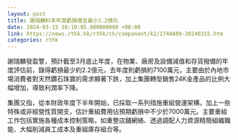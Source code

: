 ```yaml
---
layout: post
title: 謝瑞麟料本年度虧損增至最少2.2億元
date: 2024-03-15 18:10:05.000000000 +08:00
link: https://news.rthk.hk/rthk/ch/component/k2/1744809-20240315.htm
categories: rthk
---
```


謝瑞麟發盈警，預計截至3月底止年度，在物業、廠房及設備減值和存貨撥備的年度評估前，錄得虧損最少約2.2億元，去年度則虧損約7100萬元，主要由於內地市場消費者對天然鑽石珠寶的需求顯著下跌，加上集團轉型銷售24K金產品的比例大幅增加，導致利潤率下降。

集團又指，從本財政年度下半年開始，已採取一系列措施重組營運架構，加上一些特殊或非經營性質開支，估計重組費用佔預期虧損中不少於7000萬元。主要重組工作包括實施各種成本控制策略，如重整店舖網絡、透過調配人力資源精簡組織職能、大幅削減員工成本及重組庫存組合等。

